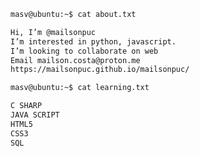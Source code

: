 
```bash
masv@ubuntu:~$ cat about.txt

Hi, I’m @mailsonpuc
I’m interested in python, javascript.
I’m looking to collaborate on web
Email mailson.costa@proton.me
https://mailsonpuc.github.io/mailsonpuc/
```


```bash
masv@ubuntu:~$ cat learning.txt

C SHARP
JAVA SCRIPT
HTML5
CSS3
SQL
```






<!---
mailsonpuc/mailsonpuc is a ✨ special ✨ repository because its `README.md` (this file) appears on your GitHub profile.
You can click the Preview link to take a look at your changes.
--->
